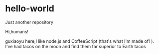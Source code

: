 # hello-world
Just another repository

Hi,humans!

guxiaoyu here,I like node,js and CoffeeScript (that's what I'm made of! ).
I've had tacos on the moon and find them far superior to Earth tacos
